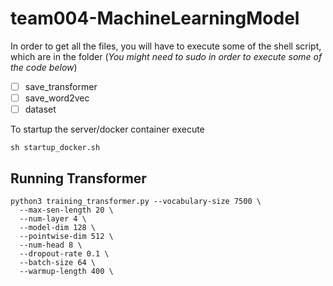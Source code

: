 # team004-MachineLearningModel

In order to get all the files, you will have to execute some of the shell script, which are in the folder (*You might need to sudo in order to execute some of the code below*)

  - [ ] save_transformer
  - [ ] save_word2vec
  - [ ] dataset

To startup the server/docker container execute

```
sh startup_docker.sh
```


## Running Transformer

```
python3 training_transformer.py --vocabulary-size 7500 \
  --max-sen-length 20 \
  --num-layer 4 \
  --model-dim 128 \
  --pointwise-dim 512 \
  --num-head 8 \
  --dropout-rate 0.1 \
  --batch-size 64 \
  --warmup-length 400 \
```

